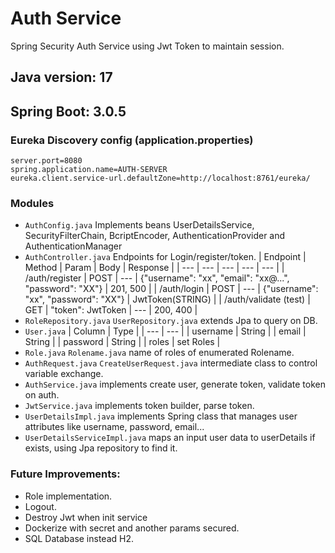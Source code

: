 # Auth Service

Spring Security Auth Service using Jwt Token to maintain session.


## Java version: 17
## Spring Boot: 3.0.5


### Eureka Discovery config (application.properties)
``` 
server.port=8080
spring.application.name=AUTH-SERVER
eureka.client.service-url.defaultZone=http://localhost:8761/eureka/
``` 


### Modules
- `AuthConfig.java` Implements beans UserDetailsService, SecurityFilterChain, BcriptEncoder, AuthenticationProvider and AuthenticationManager
- `AuthController.java` Endpoints for Login/register/token.
    | Endpoint | Method | Param | Body | Response |
    | --- | --- | --- | --- | --- |
    | /auth/register | POST | --- | {"username": "xx", "email": "xx@...", "password": "XX"} | 201, 500 |
    | /auth/login | POST | --- | {"username": "xx", "password": "XX"} | JwtToken(STRING) |
    | /auth/validate (test) | GET | "token": JwtToken | --- | 200, 400 |
- `RoleRepository.java` `UserRepository.java` extends Jpa to query on DB.
- `User.java`
    | Column | Type |
    | --- | --- |
    | username | String |
    | email | String |
    | password | String |
    | roles | set Roles |
- `Role.java` `Rolename.java` name of roles of enumerated Rolename.
- `AuthRequest.java` `CreateUserRequest.java` intermediate class to control variable exchange.
- `AuthService.java` implements create user, generate token, validate token on auth.
- `JwtService.java` implements token builder, parse token.
- `UserDetailsImpl.java` implements Spring class that manages user attributes like username, password, email...
- `UserDetailsServiceImpl.java` maps an input user data to userDetails if exists, using Jpa repository to find it.


### Future Improvements:
- Role implementation.
- Logout.
- Destroy Jwt when init service
- Dockerize with secret and another params secured.
- SQL Database instead H2.
